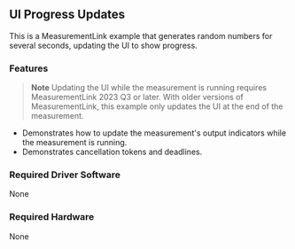 ## UI Progress Updates

This is a MeasurementLink example that generates random numbers for several
seconds, updating the UI to show progress.

### Features

> **Note**
> Updating the UI while the measurement is running requires MeasurementLink 2023 Q3 or later.
> With older versions of MeasurementLink, this example only updates the UI at the end of the
> measurement.

- Demonstrates how to update the measurement's output indicators while the
  measurement is running.
- Demonstrates cancellation tokens and deadlines.

### Required Driver Software

None

### Required Hardware

None
